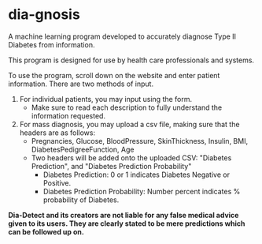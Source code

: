# dia-gnosis
A machine learning program developed to accurately diagnose Type II Diabetes from information.

This program is designed for use by health care professionals and systems.

To use the program, scroll down on the website and enter patient information. There are two methods of input.

1. For individual patients, you may input using the form.
    - Make sure to read each description to fully understand the information requested.  
2. For mass diagnosis, you may upload a csv file, making sure that the headers are as follows:
    - Pregnancies,	Glucose,	BloodPressure,	SkinThickness,	Insulin,	BMI,	DiabetesPedigreeFunction,	Age
    - Two headers will be added onto the uploaded CSV: "Diabetes Prediction", and "Diabetes Prediction Probability"
        - Diabetes Prediction: 0 or 1 indicates Diabetes Negative or Positive.
        - Diabetes Prediction Probability: Number percent indicates % probability of Diabetes.


****Dia-Detect and its creators are not liable for any false medical advice given to its users. 
They are clearly stated to be mere predictions which can be followed up on.****
